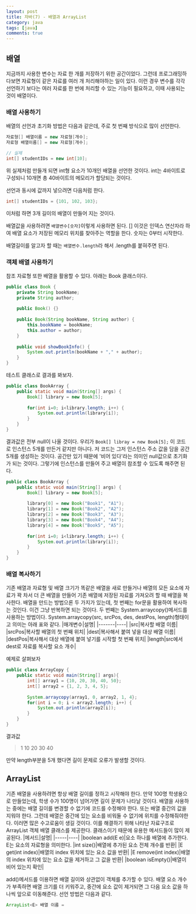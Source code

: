 ```yaml
---
layout: post
title: 자바(7) - 배열과 ArrayList
category: java
tags: [java]
comments: true
---
```


## 배열

지금까지 사용한 변수는 자료 한 개를 저장하기 위한 공간이었다. 그런데 프로그래밍하다보면 자료형이 같은 자료를 여러 개 처리해야하는 일이 있다.
이런 경우 변수를 각각 선언하기 보다는 여러 자료를 한 번에 처리할 수 있는 기능이 필요하고, 이때 사용되는 것이 배열이다.

### 배열 사용하기

배열의 선언과 초기화 방법은 다음과 같은데, 주로 첫 번째 방식으로 많이 선언한다.
```java
자료형[] 배열이름 = new 자료형[개수];
자료형 배열이름[] = new 자료형[개수];

// 실제
int[] studentIDs = new int[10];
```
위 실제처럼 만들개 되면 int형 요소가 10개인 배열을 선언한 것이다. int는 4바이트로 구성되니 10개면 총 40바이트의 메모리가 할당되는 것이다.

선언과 동시에 값까지 넣으려면 다음처럼 한다.
```java
int[] studentIDs = {101, 102, 103};
```
이처럼 하면 3개 길이의 배열이 만들어 지는 것이다.

배열값을 사용하려면 `배열변수[숫자]`이렇게 사용하면 된다. [] 이것은 인덱스 연산자라 하여 배열 요소가 저장된 메모리 위치를 찾아주는 역할을 한다. 숫자는 0부터 시작한다.

배열길이를 알고자 할 때는 `배열변수.length`라 해서 .length를 붙혀주면 된다.

### 객체 배열 사용하기
참조 자료형 또한 배열을 활용할 수 있다. 아래는 Book 클래스이다.
```java
public class Book {
    private String bookName;
    private String author;
    
    public Book() {}
    
    public Book(String bookName, String author) {
        this.bookName = bookName;
        this.author = author;
    }
    
    public void showBookInfo() {
        System.out.println(bookName + "," + author);
    }
}
```

테스트 클래스로 결과를 봐보자.
```java
public class BookArray {
    public static void main(String[] args) {
        Book[] library = new Book[5];
        
        for(int i=0; i<library.length; i++) {
            System.out.println(library[i]);
        }
    }
}
```
결과값은 전부 null이 나올 것이다. 우리가 `Book[] libray = new Book[5];` 이 코드로 인스턴스 5개를 만든거 같지만 아니다. 저 코드는 그저 인스턴스 주소 값을 담을 공간 5개를 생성하는 것이다.
공간만 있기 때문에 '비어 있다'라는 의미인 null값으로 초기화가 되는 것이다. 그렇기에 인스턴스를 만들어 주고 배열이 참조할 수 있도록 해주면 된다.

```java
public class BookArray {
    public static void main(String[] args) {
        Book[] library = new Book[5];
        
        library[0] = new Book("Book1", "A1");
        library[1] = new Book("Book2", "A2");
        library[2] = new Book("Book3", "A3");
        library[3] = new Book("Book4", "A4");
        library[4] = new Book("Book5", "A5");
        
        for(int i=0; i<library.length; i++) {
            System.out.println(library[i]);
        }
    }
}
```

### 배열 복사하기
기존 배열과 자료형 및 배열 크기가 똑같은 배열을 새로 만들거나 배열의 모든 요소에 자료가 꽉 차서 더 큰 배열을 만들어 기존 배열에 저장된 자료를 가져오려 할 때 배열을 복사한다.
배열을 만드는 방법으론 두 가지가 있는데, 첫 번째는 for문을 활용하여 복사하는 것인다. 이건 그냥 반복하면 되는 것이다. 두 번째는 System.arraycopy()메서드를 사용하는 방법이다.
System.arraycopy(src, srcPos, des, destPos, length)형태이고 의미는 아래 표와 같다.
|매개변수|설명|
|-------|----|
|src|복사할 배열 이름|
|srcPos|복사할 배열의 첫 번째 위치|
|dest|복사해서 붙여 넣을 대상 배열 이름|
|destPos|복사해서 대상 배열에 붙여 넣기를 시작할 첫 번째 위치|
|length|src에서 dest로 자료를 복사할 요소 개수|

예제로 살펴보자
```java
public class ArrayCopy {
    public static void main(String[] args){
        int[] array1 = {10, 20, 30, 40, 50};
        int[] array2 = {1, 2, 3, 4, 5};
        
        System.arraycopy(array1, 0, array2, 1, 4};
        for(int i = 0; i < array2.length; i++) {
            System.out.println(array2[i]);
        }
    }
}
```
결과값
> 1
> 10
> 20
> 30
> 40

만약 length부분을 5개 했다면 길이 문제로 오류가 발생할 것이다.

## ArrayList

기존 배열을 사용하려면 항상 배열 길이를 정하고 시작해야 한다. 만약 100명 학생용으로 만들었는데, 학생 수가 100명이 넘어가면 길이 문제가 나타날 것이다.
배열을 사용하는 중에는 배열 길이를 변경할 수 없기에 코드를 수정해야 한다. 또는 배열 중간의 값을 지워야 한다. 그런데 배열은 중간에 있는 요소를 비워둘 수 없기에 위치를 수정해줘야한다.
이러면 많은 수고로움이 생길 것이다. 이를 해결하기 위해 나타난 자료구조로 ArrayList 객체 배열 클래스를 제공한다. 클래스이기 때문에 유용한 메서드들이 많이 제공된다.
|메서드|설명|
|-----|----|
|boolean add(E e)|요소 하나를 배열에 추가한다. E는 요소의 자료형을 의미한다.
|int size()|배열에 추가된 요소 전체 개수를 반환|
|E get(int index)|배열의 index 위치에 있는 요소 값을 반환|
|E remove(int index)|배열의 index 위치에 있는 요소 값을 제거하고 그 값을 반환|
|boolean isEmpty()|배열이 비어 있는지 확인|

add()메서드를 이용하면 배열 길이와 상관없이 객체를 추가할 수 있다. 배열 요소 개수가 부족하면 배열 크기를 더 키워주고, 중간에 요소 값이 제거되면 그 다음 요소 값을 하나씩 앞으로 이동해준다.
선언 방법은 다음과 같다.
```java
ArrayList<E> 배열 이름 = 
```
